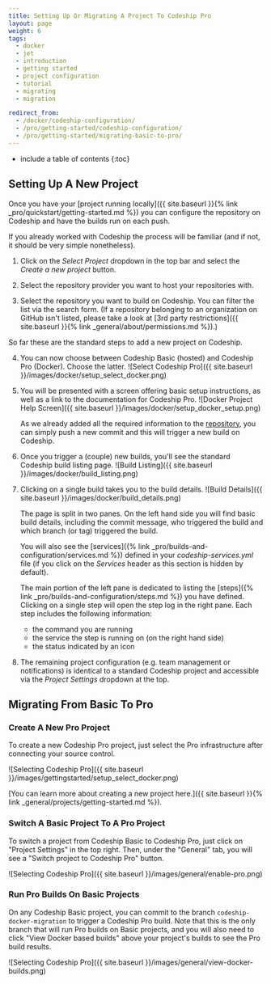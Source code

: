 ```yaml
---
title: Setting Up Or Migrating A Project To Codeship Pro
layout: page
weight: 6
tags:
  - docker
  - jet
  - introduction
  - getting started
  - project configuration
  - tutorial
  - migrating
  - migration

redirect_from:
  - /docker/codeship-configuration/
  - /pro/getting-started/codeship-configuration/
  - /pro/getting-started/migrating-basic-to-pro/
---
```


* include a table of contents
{:toc}

## Setting Up A New Project

Once you have your [project running locally]({{ site.baseurl }}{% link _pro/quickstart/getting-started.md %}) you can configure the repository on Codeship and have the builds run on each push.

If you already worked with Codeship the process will be familiar (and if not, it should be very simple nonetheless).

1. Click on the _Select Project_ dropdown in the top bar and select the _Create a new project_ button.

2. Select the repository provider you want to host your repositories with.

3. Select the repository you want to build on Codeship. You can filter the list via the search form. (If a repository belonging to an organization on GitHub isn't listed, please take a look at [3rd party restrictions]({{ site.baseurl }}{% link _general/about/permissions.md %}).)

So far these are the standard steps to add a new project on Codeship.

4. You can now choose between Codeship Basic (hosted) and Codeship Pro (Docker). Choose the latter.
	![Select Codeship Pro]({{ site.baseurl }}/images/docker/setup_select_docker.png)

5. You will be presented with a screen offering basic setup instructions, as well as a link to the documentation for Codeship Pro.
	![Docker Project Help Screen]({{ site.baseurl }}/images/docker/setup_docker_setup.png)

	As we already added all the required information to the [repository](https://github.com/codeship/jet-tutorial), you can simply push a new commit and this will trigger a new build on Codeship.

6. Once you trigger a (couple) new builds, you'll see the standard Codeship build listing page.
	![Build Listing]({{ site.baseurl }}/images/docker/build_listing.png)

7. Clicking on a single build takes you to the build details.
	![Build Details]({{ site.baseurl }}/images/docker/build_details.png)

	The page is split in two panes. On the left hand side you will find basic build details, including the commit message, who triggered the build and which branch (or tag) triggered the build.

	You will also see the [services]({% link _pro/builds-and-configuration/services.md %}) defined in your _codeship-services.yml_ file (if you click on the _Services_ header as this section is hidden by default).

	The main portion of the left pane is dedicated to listing the [steps]({% link _pro/builds-and-configuration/steps.md %}) you have defined. Clicking on a single step will open the step log in the right pane. Each step includes the following information:

	* the command you are running
	* the service the step is running on (on the right hand side)
	* the status indicated by an icon

8. The remaining project configuration (e.g. team management or notifications) is identical to a standard Codeship project and accessible via the _Project Settings_ dropdown at the top.

## Migrating From Basic To Pro

### Create A New Pro Project

To create a new Codeship Pro project, just select the Pro infrastructure after connecting your source control.

![Selecting Codeship Pro]({{ site.baseurl }}/images/gettingstarted/setup_select_docker.png)

[You can learn more about creating a new project here.]({{ site.baseurl }}{% link _general/projects/getting-started.md %}).

### Switch A Basic Project To A Pro Project

To switch a project from Codeship Basic to Codeship Pro, just click on "Project Settings" in the top right. Then, under the "General" tab, you will see a "Switch project to Codeship Pro" button.

![Selecting Codeship Pro]({{ site.baseurl }}/images/general/enable-pro.png)

### Run Pro Builds On Basic Projects

On any Codeship Basic project, you can commit to the branch `codeship-docker-migration` to trigger a Codeship Pro build. Note that this is the only branch that will run Pro builds on Basic projects, and you will also need to click "View Docker based builds" above your project's builds to see the Pro build results.

![Selecting Codeship Pro]({{ site.baseurl }}/images/general/view-docker-builds.png)
